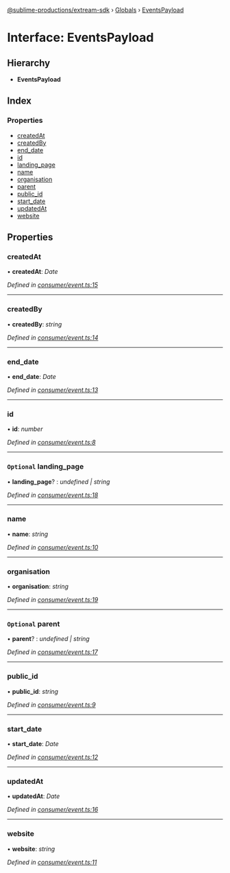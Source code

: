 [@sublime-productions/extream-sdk](../README.md) › [Globals](../globals.md) › [EventsPayload](eventspayload.md)

# Interface: EventsPayload

## Hierarchy

* **EventsPayload**

## Index

### Properties

* [createdAt](eventspayload.md#createdat)
* [createdBy](eventspayload.md#createdby)
* [end_date](eventspayload.md#end_date)
* [id](eventspayload.md#id)
* [landing_page](eventspayload.md#optional-landing_page)
* [name](eventspayload.md#name)
* [organisation](eventspayload.md#organisation)
* [parent](eventspayload.md#optional-parent)
* [public_id](eventspayload.md#public_id)
* [start_date](eventspayload.md#start_date)
* [updatedAt](eventspayload.md#updatedat)
* [website](eventspayload.md#website)

## Properties

###  createdAt

• **createdAt**: *Date*

*Defined in [consumer/event.ts:15](https://github.com/Extream-SaaS/ex-sdk/blob/dd0fa1a/src/consumer/event.ts#L15)*

___

###  createdBy

• **createdBy**: *string*

*Defined in [consumer/event.ts:14](https://github.com/Extream-SaaS/ex-sdk/blob/dd0fa1a/src/consumer/event.ts#L14)*

___

###  end_date

• **end_date**: *Date*

*Defined in [consumer/event.ts:13](https://github.com/Extream-SaaS/ex-sdk/blob/dd0fa1a/src/consumer/event.ts#L13)*

___

###  id

• **id**: *number*

*Defined in [consumer/event.ts:8](https://github.com/Extream-SaaS/ex-sdk/blob/dd0fa1a/src/consumer/event.ts#L8)*

___

### `Optional` landing_page

• **landing_page**? : *undefined | string*

*Defined in [consumer/event.ts:18](https://github.com/Extream-SaaS/ex-sdk/blob/dd0fa1a/src/consumer/event.ts#L18)*

___

###  name

• **name**: *string*

*Defined in [consumer/event.ts:10](https://github.com/Extream-SaaS/ex-sdk/blob/dd0fa1a/src/consumer/event.ts#L10)*

___

###  organisation

• **organisation**: *string*

*Defined in [consumer/event.ts:19](https://github.com/Extream-SaaS/ex-sdk/blob/dd0fa1a/src/consumer/event.ts#L19)*

___

### `Optional` parent

• **parent**? : *undefined | string*

*Defined in [consumer/event.ts:17](https://github.com/Extream-SaaS/ex-sdk/blob/dd0fa1a/src/consumer/event.ts#L17)*

___

###  public_id

• **public_id**: *string*

*Defined in [consumer/event.ts:9](https://github.com/Extream-SaaS/ex-sdk/blob/dd0fa1a/src/consumer/event.ts#L9)*

___

###  start_date

• **start_date**: *Date*

*Defined in [consumer/event.ts:12](https://github.com/Extream-SaaS/ex-sdk/blob/dd0fa1a/src/consumer/event.ts#L12)*

___

###  updatedAt

• **updatedAt**: *Date*

*Defined in [consumer/event.ts:16](https://github.com/Extream-SaaS/ex-sdk/blob/dd0fa1a/src/consumer/event.ts#L16)*

___

###  website

• **website**: *string*

*Defined in [consumer/event.ts:11](https://github.com/Extream-SaaS/ex-sdk/blob/dd0fa1a/src/consumer/event.ts#L11)*
